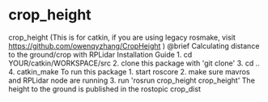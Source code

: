 # crop_height
crop_height
(This is for catkin, if you are using legacy rosmake, visit https://github.com/owenqyzhang/CropHeight )
@brief Calculating distance to the ground/crop with RPLidar
Installation Guide
	1. cd YOUR/catkin/WORKSPACE/src
	2. clone this package with 'git clone'
	3. cd ..
	4. catkin_make
To run this package
	1. start roscore
	2. make sure mavros and RPLidar node are running
	3. run 'rosrun crop_height crop_height'
The height to the ground is published in the rostopic crop_dist